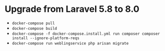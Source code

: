 # Upgrade from Laravel 5.8 to 8.0
- `docker-compose pull`
- `docker-compose build`
- `docker-compose -f docker-compose.install.yml run composer composer install --ignore-platform-reqs`
- `docker-compose run weblingservice php arisan migrate`

